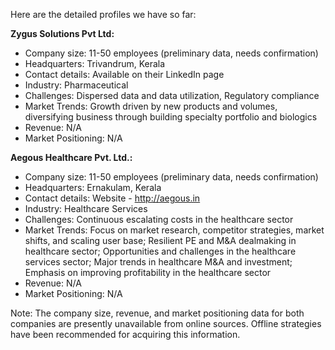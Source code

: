 Here are the detailed profiles we have so far:

**Zygus Solutions Pvt Ltd:**
- Company size: 11-50 employees (preliminary data, needs confirmation)
- Headquarters: Trivandrum, Kerala
- Contact details: Available on their LinkedIn page
- Industry: Pharmaceutical
- Challenges: Dispersed data and data utilization, Regulatory compliance
- Market Trends: Growth driven by new products and volumes, diversifying business through building specialty portfolio and biologics
- Revenue: N/A
- Market Positioning: N/A

**Aegous Healthcare Pvt. Ltd.:**
- Company size: 11-50 employees (preliminary data, needs confirmation)
- Headquarters: Ernakulam, Kerala
- Contact details: Website - http://aegous.in
- Industry: Healthcare Services
- Challenges: Continuous escalating costs in the healthcare sector
- Market Trends: Focus on market research, competitor strategies, market shifts, and scaling user base; Resilient PE and M&A dealmaking in healthcare sector; Opportunities and challenges in the healthcare services sector; Major trends in healthcare M&A and investment; Emphasis on improving profitability in the healthcare sector
- Revenue: N/A
- Market Positioning: N/A

Note: The company size, revenue, and market positioning data for both companies are presently unavailable from online sources. Offline strategies have been recommended for acquiring this information.